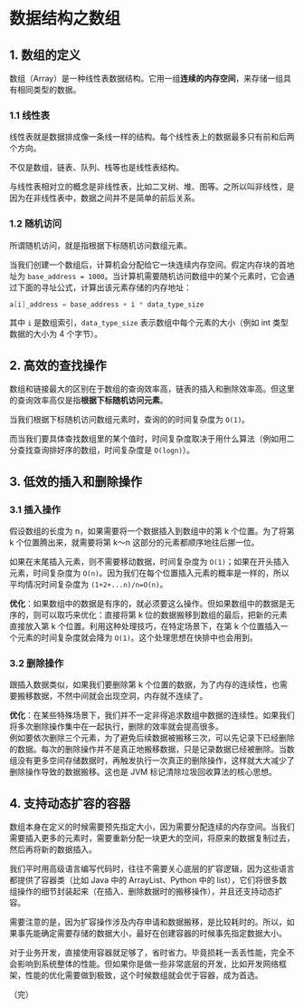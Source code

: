 # 数据结构之数组

## 1. 数组的定义

数组（Array）是一种线性表数据结构。它用一组**连续的内存空间**，来存储一组具有相同类型的数据。

### 1.1 线性表

线性表就是数据排成像一条线一样的结构。每个线性表上的数据最多只有前和后两个方向。

不仅是数组，链表、队列、栈等也是线性表结构。

与线性表相对立的概念是非线性表，比如二叉树、堆、图等。之所以叫非线性，是因为在非线性表中，数据之间并不是简单的前后关系。

### 1.2 随机访问

所谓随机访问，就是指根据下标随机访问数组元素。

当我们创建一个数组后，计算机会分配给它一块连续内存空间。假定内存块的首地址为 `base_address = 1000`。当计算机需要随机访问数组中的某个元素时，它会通过下面的寻址公式，计算出该元素存储的内存地址：

```C
a[i]_address = base_address + i * data_type_size
```

其中 `i` 是数组索引，`data_type_size` 表示数组中每个元素的大小（例如 int 类型数据的大小为 4 个字节）。

## 2. 高效的查找操作

数组和链接最大的区别在于数组的查询效率高，链表的插入和删除效率高。但这里的查询效率高仅是指**根据下标随机访问元素**。

当我们根据下标随机访问数组元素时，查询的的时间复杂度为 `O(1)`。

而当我们要具体查找数组里的某个值时，时间复杂度取决于用什么算法（例如用二分查找查询排好序的数组，时间复杂度是 `O(logn)`）。

## 3. 低效的插入和删除操作

### 3.1 插入操作

假设数组的长度为 n，如果需要将一个数据插入到数组中的第 k 个位置。为了将第 k 个位置腾出来，就需要将第 k～n 这部分的元素都顺序地往后挪一位。

如果在末尾插入元素，则不需要移动数据，时间复杂度为 `O(1)`；如果在开头插入元素，时间复杂度为 `O(n)`。因为我们在每个位置插入元素的概率是一样的，所以平均情况时间复杂度为 `(1+2+...n)/n=O(n)`。

**优化**：如果数组中的数据是有序的，就必须要这么操作。但如果数组中的数据是无序的，则可以取巧来优化：直接将第 k 位的数据搬移到数组的最后，把新的元素直接放入第 k 个位置。利用这种处理技巧，在特定场景下，在第 k 个位置插入一个元素的时间复杂度就会降为 `O(1)`。这个处理思想在快排中也会用到。

### 3.2 删除操作

跟插入数据类似，如果我们要删除第 k 个位置的数据，为了内存的连续性，也需要搬移数据，不然中间就会出现空洞，内存就不连续了。

**优化**：在某些特殊场景下，我们并不一定非得追求数组中数据的连续性。如果我们将多次删除操作集中在一起执行，删除的效率就会提高很多。  
例如要依次删除三个元素，为了避免后续数据被搬移三次，可以先记录下已经删除的数据。每次的删除操作并不是真正地搬移数据，只是记录数据已经被删除。当数组没有更多空间存储数据时，再触发执行一次真正的删除操作，这样就大大减少了删除操作导致的数据搬移。这也是 JVM 标记清除垃圾回收算法的核心思想。

## 4. 支持动态扩容的容器

数组本身在定义的时候需要预先指定大小，因为需要分配连续的内存空间。当我们需要插入更多的元素时，需要重新分配一块更大的空间，将原来的数据复制过去，然后再将新的数据插入。

我们平时用高级语言编写代码时，往往不需要关心底层的扩容逻辑，因为这些语言都提供了容器类（比如 Java 中的 ArrayList、Python 中的 list），它们将很多数组操作的细节封装起来（在插入、删除数据时的搬移操作），并且还支持动态扩容。

需要注意的是，因为扩容操作涉及内存申请和数据搬移，是比较耗时的。所以，如果事先能确定需要存储的数据大小，最好在创建容器的时候事先指定数据大小。

对于业务开发，直接使用容器就足够了，省时省力。毕竟损耗一丢丢性能，完全不会影响到系统整体的性能。但如果你是做一些非常底层的开发，比如开发网络框架，性能的优化需要做到极致，这个时候数组就会优于容器，成为首选。

（完）
